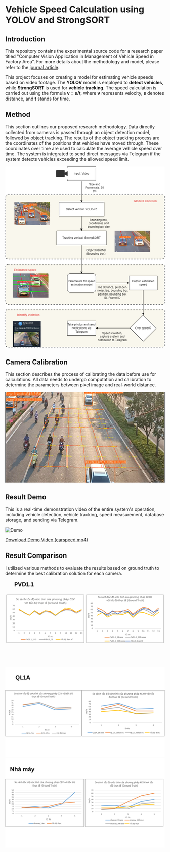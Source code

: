 # Vehicle Speed Calculation using YOLOV and StrongSORT

## Introduction
This repository contains the experimental source code for a research paper titled "Computer Vision Application in Management of Vehicle Speed in Factory Area". For more details about the methodology and model, please refer to the [journal article](https://ieeexplore.ieee.org/abstract/document/10473636).

This project focuses on creating a model for estimating vehicle speeds based on video footage. The **YOLOV** model is employed to **detect vehicles**, while **StrongSORT** is used for **vehicle tracking**. The speed calculation is carried out using the formula **v = s/t**, where **v** represents velocity, **s** denotes distance, and **t** stands for time.
## Method
This section outlines our proposed research methodology. Data directly collected from cameras is passed through an object detection model, followed by object tracking. The results of the object tracking process are the coordinates of the positions that vehicles have moved through. These coordinates over time are used to calculate the average vehicle speed over time. The system is integrated to send direct messages via Telegram if the system detects vehicles exceeding the allowed speed limit.
<div style="text-align:center">
  <img src="Flow_method.png" alt="Method">
</div>

## Camera Calibration
This section describes the process of calibrating the data before use for calculations. All data needs to undergo computation and calibration to determine the parameters between pixel image and real-world distance.

![Calibration](Cablibration_method.png)

## Result Demo

This is a real-time demonstration video of the entire system's operation, including vehicle detection, vehicle tracking, speed measurement, database storage, and sending via Telegram.

![Demo](carspeed.gif)

[Download Demo Video (carspeed.mp4)](carspeed.mp4)

## Result Comparison
I utilized various methods to evaluate the results based on ground truth to determine the best calibration solution for each camera.
![Sample Image 1](1.png)
![Sample Image 2](2.png)
![Sample Image 3](3.png)
